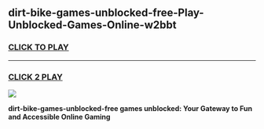 
## dirt-bike-games-unblocked-free-Play-Unblocked-Games-Online-w2bbt
<h3>
<a href="https://premium76.site?title=dirt-bike-games-unblocked-free&ref=25A">CLICK TO PLAY</a></h3>
<hr>

<h3>
<a href="https://premium76.site?title=dirt-bike-games-unblocked-free&ref=25A">CLICK 2 PLAY</a>
  
</h3>

<a href="https://premium76.site?title=dirt-bike-games-unblocked-free&ref=25A"><img src="https://clearcache.store/games.png"></a>


**dirt-bike-games-unblocked-free games unblocked: Your Gateway to Fun and Accessible Online Gaming**
